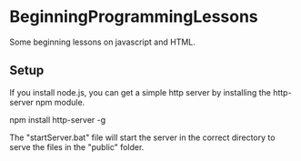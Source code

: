 # BeginningProgrammingLessons
Some beginning lessons on javascript and HTML.

## Setup ##

If you install node.js, you can get a simple http server by installing the http-server npm module.

npm install http-server -g

The "startServer.bat" file will start the server in the correct directory to serve the files in the "public" folder.
